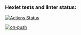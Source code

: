 ### Hexlet tests and linter status:
[![Actions Status](https://github.com/under-tension/go-project-242/actions/workflows/hexlet-check.yml/badge.svg)](https://github.com/under-tension/go-project-242/actions)

[![on-push](https://github.com/under-tension/go-project-242/actions/workflows/on-push.yml/badge.svg)](https://github.com/under-tension/go-project-242/actions/workflows/on-push.yml)